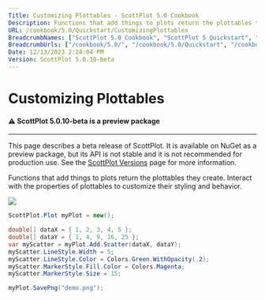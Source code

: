 ```yaml
---
Title: Customizing Plottables - ScottPlot 5.0 Cookbook
Description: Functions that add things to plots return the plottables they create. Interact with the properties of plottables to customize their styling and behavior.
URL: /cookbook/5.0/Quickstart/CustomizingPlottables
BreadcrumbNames: ["ScottPlot 5.0 Cookbook", "ScottPlot 5 Quickstart", "Customizing Plottables"]
BreadcrumbUrls: ["/cookbook/5.0/", "/cookbook/5.0/Quickstart", "/cookbook/5.0/Quickstart/CustomizingPlottables"]
Date: 12/13/2023 2:24:04 PM
Version: ScottPlot 5.0.10-beta
---
```


# Customizing Plottables



<div class='alert alert-warning' role='alert'><h4 class='alert-heading py-0 my-0'>⚠️ ScottPlot 5.0.10-beta is a preview package</h4><hr /><p class='mb-0'><span class='fw-semibold'>This page describes a beta release of ScottPlot.</span> It is available on NuGet as a preview package, but its API is not stable and it is not recommended for production use. See the <a href='https://scottplot.net/versions/'>ScottPlot Versions</a> page for more information. </p></div>



Functions that add things to plots return the plottables they create. Interact with the properties of plottables to customize their styling and behavior.

[![](/cookbook/5.0/images/CustomizingPlottables.png)](/cookbook/5.0/images/CustomizingPlottables.png)

```cs
ScottPlot.Plot myPlot = new();

double[] dataX = { 1, 2, 3, 4, 5 };
double[] dataY = { 1, 4, 9, 16, 25 };
var myScatter = myPlot.Add.Scatter(dataX, dataY);
myScatter.LineStyle.Width = 5;
myScatter.LineStyle.Color = Colors.Green.WithOpacity(.2);
myScatter.MarkerStyle.Fill.Color = Colors.Magenta;
myScatter.MarkerStyle.Size = 15;

myPlot.SavePng("demo.png");

```

